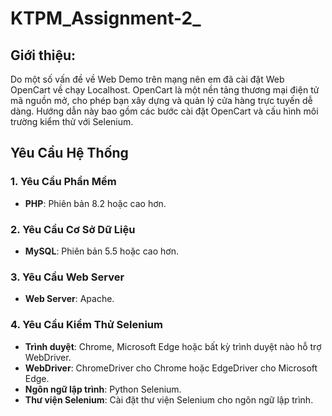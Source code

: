 # KTPM_Assignment-2_

## Giới thiệu:
Do một số vấn đề về Web Demo trên mạng nên em đã cài đặt Web OpenCart về chạy Localhost.
OpenCart là một nền tảng thương mại điện tử mã nguồn mở, cho phép bạn xây dựng và quản lý cửa hàng trực tuyến dễ dàng. Hướng dẫn này bao gồm các bước cài đặt OpenCart và cấu hình môi trường kiểm thử với Selenium.

## Yêu Cầu Hệ Thống

### 1. Yêu Cầu Phần Mềm
- **PHP**: Phiên bản 8.2 hoặc cao hơn.
  
### 2. Yêu Cầu Cơ Sở Dữ Liệu
- **MySQL**: Phiên bản 5.5 hoặc cao hơn.

### 3. Yêu Cầu Web Server
- **Web Server**: Apache.

### 4. Yêu Cầu Kiểm Thử Selenium
- **Trình duyệt**: Chrome, Microsoft Edge hoặc bất kỳ trình duyệt nào hỗ trợ WebDriver.
- **WebDriver**: ChromeDriver cho Chrome hoặc EdgeDriver cho Microsoft Edge.
- **Ngôn ngữ lập trình**: Python Selenium.
- **Thư viện Selenium**: Cài đặt thư viện Selenium cho ngôn ngữ lập trình.
